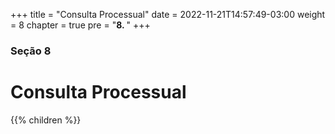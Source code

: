 +++
title = "Consulta Processual"
date = 2022-11-21T14:57:49-03:00
weight = 8
chapter = true
pre = "<b>8. </b>"
+++

### Seção 8

# Consulta Processual

{{% children  %}}